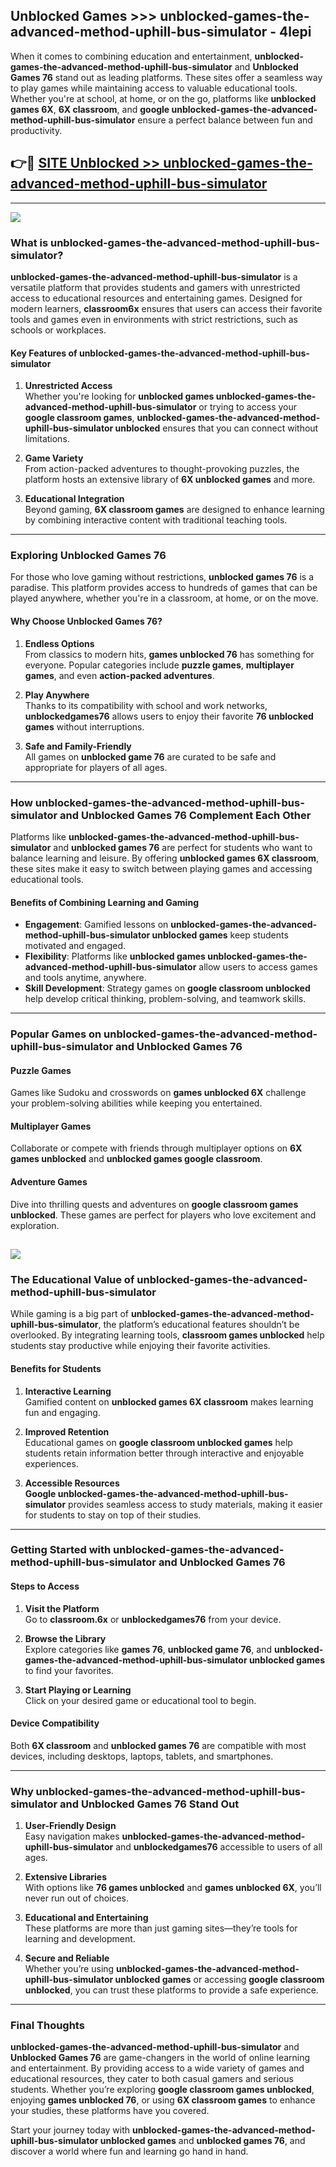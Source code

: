 ## Unblocked Games >>> unblocked-games-the-advanced-method-uphill-bus-simulator - 4lepi 

When it comes to combining education and entertainment, **unblocked-games-the-advanced-method-uphill-bus-simulator** and **Unblocked Games 76** stand out as leading platforms. These sites offer a seamless way to play games while maintaining access to valuable educational tools. Whether you're at school, at home, or on the go, platforms like **unblocked games 6X**, **6X classroom**, and **google unblocked-games-the-advanced-method-uphill-bus-simulator** ensure a perfect balance between fun and productivity.
## 👉🔴 [SITE Unblocked >> unblocked-games-the-advanced-method-uphill-bus-simulator](http://unblockedgames.edu.pl?title=unblocked-games-the-advanced-method-uphill-bus-simulator&ref=24J)
---
<a href="http://unblockedgames.edu.pl?title=unblocked-games-the-advanced-method-uphill-bus-simulator&ref=24J/"><img src="https://github.com/user-attachments/assets/438f12ca-57a4-47a3-8ead-c64da593a1e5"/></a>
### What is unblocked-games-the-advanced-method-uphill-bus-simulator?  

**unblocked-games-the-advanced-method-uphill-bus-simulator** is a versatile platform that provides students and gamers with unrestricted access to educational resources and entertaining games. Designed for modern learners, **classroom6x** ensures that users can access their favorite tools and games even in environments with strict restrictions, such as schools or workplaces.  

#### Key Features of unblocked-games-the-advanced-method-uphill-bus-simulator  

1. **Unrestricted Access**  
   Whether you're looking for **unblocked games unblocked-games-the-advanced-method-uphill-bus-simulator** or trying to access your **google classroom games**, **unblocked-games-the-advanced-method-uphill-bus-simulator unblocked** ensures that you can connect without limitations.  

2. **Game Variety**  
   From action-packed adventures to thought-provoking puzzles, the platform hosts an extensive library of **6X unblocked games** and more.  

3. **Educational Integration**  
   Beyond gaming, **6X classroom games** are designed to enhance learning by combining interactive content with traditional teaching tools.  



---

### Exploring Unblocked Games 76  

For those who love gaming without restrictions, **unblocked games 76** is a paradise. This platform provides access to hundreds of games that can be played anywhere, whether you're in a classroom, at home, or on the move.  

#### Why Choose Unblocked Games 76?  

1. **Endless Options**  
   From classics to modern hits, **games unblocked 76** has something for everyone. Popular categories include **puzzle games**, **multiplayer games**, and even **action-packed adventures**.  

2. **Play Anywhere**  
   Thanks to its compatibility with school and work networks, **unblockedgames76** allows users to enjoy their favorite **76 unblocked games** without interruptions.  

3. **Safe and Family-Friendly**  
   All games on **unblocked game 76** are curated to be safe and appropriate for players of all ages.  

---

### How unblocked-games-the-advanced-method-uphill-bus-simulator and Unblocked Games 76 Complement Each Other  

Platforms like **unblocked-games-the-advanced-method-uphill-bus-simulator** and **unblocked games 76** are perfect for students who want to balance learning and leisure. By offering **unblocked games 6X classroom**, these sites make it easy to switch between playing games and accessing educational tools.  

#### Benefits of Combining Learning and Gaming  

- **Engagement**: Gamified lessons on **unblocked-games-the-advanced-method-uphill-bus-simulator unblocked games** keep students motivated and engaged.  
- **Flexibility**: Platforms like **unblocked games unblocked-games-the-advanced-method-uphill-bus-simulator** allow users to access games and tools anytime, anywhere.  
- **Skill Development**: Strategy games on **google classroom unblocked** help develop critical thinking, problem-solving, and teamwork skills.  

---

### Popular Games on unblocked-games-the-advanced-method-uphill-bus-simulator and Unblocked Games 76  

#### Puzzle Games  

Games like Sudoku and crosswords on **games unblocked 6X** challenge your problem-solving abilities while keeping you entertained.  

#### Multiplayer Games  

Collaborate or compete with friends through multiplayer options on **6X games unblocked** and **unblocked games google classroom**.  

#### Adventure Games  

Dive into thrilling quests and adventures on **google classroom games unblocked**. These games are perfect for players who love excitement and exploration.  

<a href="http://download.freeplayer.one?title=unblocked-games-the-advanced-method-uphill-bus-simulator&ref=23D/"><img src="https://github.com/user-attachments/assets/fe0c3e91-c8e1-489c-acf0-e2f614c12fb8"/></a>
---

### The Educational Value of unblocked-games-the-advanced-method-uphill-bus-simulator  

While gaming is a big part of **unblocked-games-the-advanced-method-uphill-bus-simulator**, the platform’s educational features shouldn’t be overlooked. By integrating learning tools, **classroom games unblocked** help students stay productive while enjoying their favorite activities.  

#### Benefits for Students  

1. **Interactive Learning**  
   Gamified content on **unblocked games 6X classroom** makes learning fun and engaging.  

2. **Improved Retention**  
   Educational games on **google classroom unblocked games** help students retain information better through interactive and enjoyable experiences.  

3. **Accessible Resources**  
   **Google unblocked-games-the-advanced-method-uphill-bus-simulator** provides seamless access to study materials, making it easier for students to stay on top of their studies.  

---

### Getting Started with unblocked-games-the-advanced-method-uphill-bus-simulator and Unblocked Games 76  

#### Steps to Access  

1. **Visit the Platform**  
   Go to **classroom.6x** or **unblockedgames76** from your device.  

2. **Browse the Library**  
   Explore categories like **games 76**, **unblocked game 76**, and **unblocked-games-the-advanced-method-uphill-bus-simulator unblocked games** to find your favorites.  

3. **Start Playing or Learning**  
   Click on your desired game or educational tool to begin.  

#### Device Compatibility  

Both **6X classroom** and **unblocked games 76** are compatible with most devices, including desktops, laptops, tablets, and smartphones.  

---

### Why unblocked-games-the-advanced-method-uphill-bus-simulator and Unblocked Games 76 Stand Out  

1. **User-Friendly Design**  
   Easy navigation makes **unblocked-games-the-advanced-method-uphill-bus-simulator** and **unblockedgames76** accessible to users of all ages.  

2. **Extensive Libraries**  
   With options like **76 games unblocked** and **games unblocked 6X**, you’ll never run out of choices.  

3. **Educational and Entertaining**  
   These platforms are more than just gaming sites—they’re tools for learning and development.  

4. **Secure and Reliable**  
   Whether you’re using **unblocked-games-the-advanced-method-uphill-bus-simulator unblocked games** or accessing **google classroom unblocked**, you can trust these platforms to provide a safe experience.  

---

### Final Thoughts  

**unblocked-games-the-advanced-method-uphill-bus-simulator** and **Unblocked Games 76** are game-changers in the world of online learning and entertainment. By providing access to a wide variety of games and educational resources, they cater to both casual gamers and serious students. Whether you’re exploring **google classroom games unblocked**, enjoying **games unblocked 76**, or using **6X classroom games** to enhance your studies, these platforms have you covered.  

Start your journey today with **unblocked-games-the-advanced-method-uphill-bus-simulator unblocked games** and **unblocked games 76**, and discover a world where fun and learning go hand in hand.  
